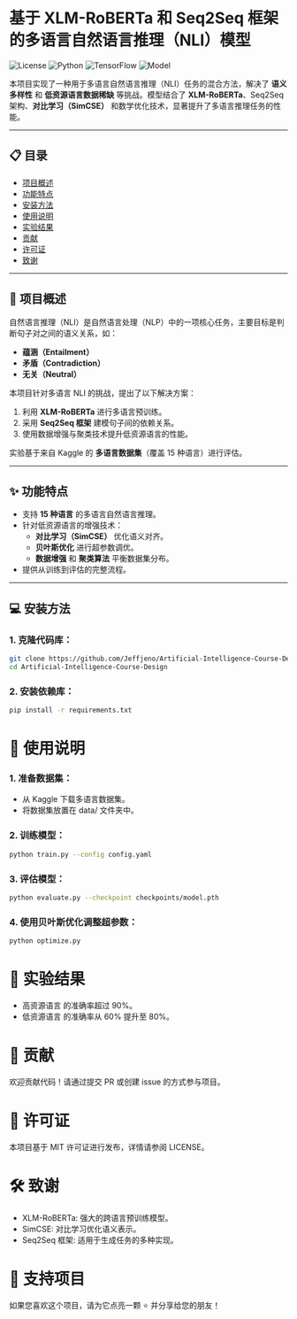 # 基于 XLM-RoBERTa 和 Seq2Seq 框架的多语言自然语言推理（NLI）模型

![License](https://img.shields.io/badge/license-MIT-green)
![Python](https://img.shields.io/badge/python-3.7%2B-blue)
![TensorFlow](https://img.shields.io/badge/TensorFlow-2.12-orange)
![Model](https://img.shields.io/badge/Model-XLM--RoBERTa-blueviolet)

本项目实现了一种用于多语言自然语言推理（NLI）任务的混合方法，解决了 **语义多样性** 和 **低资源语言数据稀缺** 等挑战。模型结合了 **XLM-RoBERTa**、Seq2Seq 架构、**对比学习（SimCSE）** 和数学优化技术，显著提升了多语言推理任务的性能。

---

## 📋 目录
- [项目概述](#项目概述)
- [功能特点](#功能特点)
- [安装方法](#安装方法)
- [使用说明](#使用说明)
- [实验结果](#实验结果)
- [贡献](#贡献)
- [许可证](#许可证)
- [致谢](#致谢)

---

## 📖 项目概述
自然语言推理（NLI）是自然语言处理（NLP）中的一项核心任务，主要目标是判断句子对之间的语义关系，如：
- **蕴涵（Entailment）**
- **矛盾（Contradiction）**
- **无关（Neutral）**

本项目针对多语言 NLI 的挑战，提出了以下解决方案：
1. 利用 **XLM-RoBERTa** 进行多语言预训练。
2. 采用 **Seq2Seq 框架** 建模句子间的依赖关系。
3. 使用数据增强与聚类技术提升低资源语言的性能。

实验基于来自 Kaggle 的 **多语言数据集**（覆盖 15 种语言）进行评估。

---

## ✨ 功能特点
- 支持 **15 种语言** 的多语言自然语言推理。
- 针对低资源语言的增强技术：
  - **对比学习（SimCSE）** 优化语义对齐。
  - **贝叶斯优化** 进行超参数调优。
  - **数据增强** 和 **聚类算法** 平衡数据集分布。
- 提供从训练到评估的完整流程。

---

## 💻 安装方法
### 1. 克隆代码库：
```bash
git clone https://github.com/Jeffjeno/Artificial-Intelligence-Course-Design.git
cd Artificial-Intelligence-Course-Design
```

### 2. 安装依赖库：
```bash
pip install -r requirements.txt
```

# 🚀 使用说明

### 1. 准备数据集：

-	从 Kaggle 下载多语言数据集。
-	将数据集放置在 data/ 文件夹中。

### 2. 训练模型：
```bash
python train.py --config config.yaml
```
### 3. 评估模型：
```bash
python evaluate.py --checkpoint checkpoints/model.pth
```
### 4. 使用贝叶斯优化调整超参数：
```bash
python optimize.py
```
# 🧪 实验结果

-	高资源语言 的准确率超过 90%。
-	低资源语言 的准确率从 60% 提升至 80%。

# 🤝 贡献

欢迎贡献代码！请通过提交 PR 或创建 issue 的方式参与项目。

# 📜 许可证

本项目基于 MIT 许可证进行发布，详情请参阅 LICENSE。

# 🛠️ 致谢

-	XLM-RoBERTa: 强大的跨语言预训练模型。
-	SimCSE: 对比学习优化语义表示。
-	Seq2Seq 框架: 适用于生成任务的多种实现。

# 🌟 支持项目

如果您喜欢这个项目，请为它点亮一颗 ⭐️ 并分享给您的朋友！

